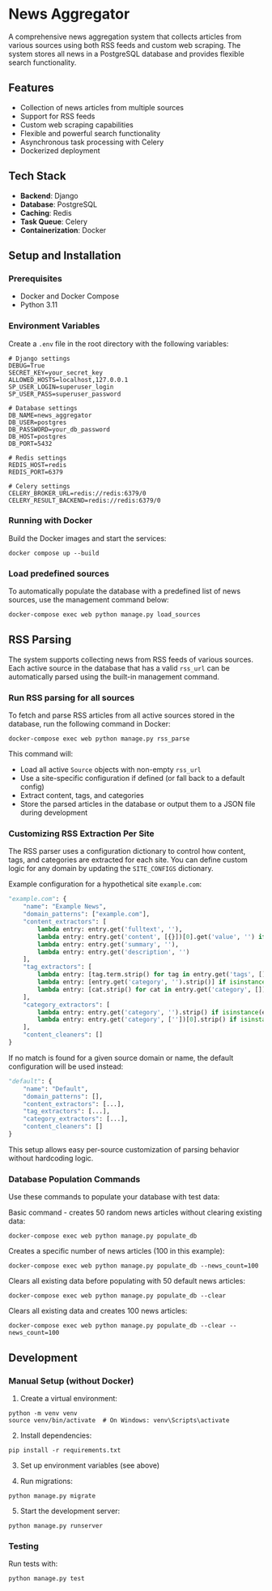 # News Aggregator

A comprehensive news aggregation system that collects articles from various sources using both RSS feeds and custom web scraping. The system stores all news in a PostgreSQL database and provides flexible search functionality.

## Features

- Collection of news articles from multiple sources
- Support for RSS feeds
- Custom web scraping capabilities
- Flexible and powerful search functionality
- Asynchronous task processing with Celery
- Dockerized deployment

## Tech Stack

- **Backend**: Django
- **Database**: PostgreSQL
- **Caching**: Redis
- **Task Queue**: Celery
- **Containerization**: Docker

## Setup and Installation

### Prerequisites

- Docker and Docker Compose
- Python 3.11

### Environment Variables

Create a `.env` file in the root directory with the following variables:

```
# Django settings
DEBUG=True
SECRET_KEY=your_secret_key
ALLOWED_HOSTS=localhost,127.0.0.1
SP_USER_LOGIN=superuser_login
SP_USER_PASS=superuser_password

# Database settings
DB_NAME=news_aggregator
DB_USER=postgres
DB_PASSWORD=your_db_password
DB_HOST=postgres
DB_PORT=5432

# Redis settings
REDIS_HOST=redis
REDIS_PORT=6379

# Celery settings
CELERY_BROKER_URL=redis://redis:6379/0
CELERY_RESULT_BACKEND=redis://redis:6379/0
```

### Running with Docker

Build the Docker images and start the services:
```
docker compose up --build
```

### Load predefined sources

To automatically populate the database with a predefined list of news sources, use the management command below:

```bash
docker-compose exec web python manage.py load_sources
```


## RSS Parsing

The system supports collecting news from RSS feeds of various sources. Each active source in the database that has a valid `rss_url` can be automatically parsed using the built-in management command.

### Run RSS parsing for all sources

To fetch and parse RSS articles from all active sources stored in the database, run the following command in Docker:

```
docker-compose exec web python manage.py rss_parse
```

This command will:
- Load all active `Source` objects with non-empty `rss_url`
- Use a site-specific configuration if defined (or fall back to a default config)
- Extract content, tags, and categories
- Store the parsed articles in the database or output them to a JSON file during development

### Customizing RSS Extraction Per Site

The RSS parser uses a configuration dictionary to control how content, tags, and categories are extracted for each site. You can define custom logic for any domain by updating the `SITE_CONFIGS` dictionary.

Example configuration for a hypothetical site `example.com`:

```python
"example.com": {
    "name": "Example News",
    "domain_patterns": ["example.com"],
    "content_extractors": [
        lambda entry: entry.get('fulltext', ''),
        lambda entry: entry.get('content', [{}])[0].get('value', '') if entry.get('content') else '',
        lambda entry: entry.get('summary', ''),
        lambda entry: entry.get('description', '')
    ],
    "tag_extractors": [
        lambda entry: [tag.term.strip() for tag in entry.get('tags', []) if hasattr(tag, 'term') and tag.term.strip()],
        lambda entry: [entry.get('category', '').strip()] if isinstance(entry.get('category'), str) else [],
        lambda entry: [cat.strip() for cat in entry.get('category', []) if cat and cat.strip()] if isinstance(entry.get('category'), list) else []
    ],
    "category_extractors": [
        lambda entry: entry.get('category', '').strip() if isinstance(entry.get('category'), str) else '',
        lambda entry: entry.get('category', [''])[0].strip() if isinstance(entry.get('category'), list) and entry.get('category') else ''
    ],
    "content_cleaners": []
}
```

If no match is found for a given source domain or name, the default configuration will be used instead:

```python
"default": {
    "name": "Default",
    "domain_patterns": [],
    "content_extractors": [...],
    "tag_extractors": [...],
    "category_extractors": [...],
    "content_cleaners": []
}
```

This setup allows easy per-source customization of parsing behavior without hardcoding logic.



### Database Population Commands

Use these commands to populate your database with test data:

Basic command - creates 50 random news articles without clearing existing data:
```
docker-compose exec web python manage.py populate_db
```

Creates a specific number of news articles (100 in this example):
```
docker-compose exec web python manage.py populate_db --news_count=100
```

Clears all existing data before populating with 50 default news articles:
```
docker-compose exec web python manage.py populate_db --clear
```

Clears all existing data and creates 100 news articles:
```
docker-compose exec web python manage.py populate_db --clear --news_count=100
```

## Development

### Manual Setup (without Docker)

1. Create a virtual environment:
```
python -m venv venv
source venv/bin/activate  # On Windows: venv\Scripts\activate
```

2. Install dependencies:
```
pip install -r requirements.txt
```

3. Set up environment variables (see above)

4. Run migrations:
```
python manage.py migrate
```

5. Start the development server:
```
python manage.py runserver
```

### Testing

Run tests with:
```
python manage.py test
```
